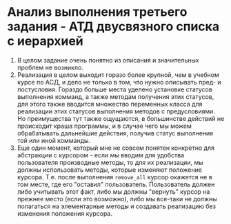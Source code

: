 # Анализ выполнения третьего задания -  АТД двусвязного списка с иерархией

1. В целом задание очень понятно из описания и значительных проблем не возникло.
2. Реализация в целом выходит горазо более крупной, чем в учебном курсе по АСД, и дело не только в том, что нужно описывать пред- и постусловия. Гораздо больше места уделено установке статусов выполнения комманд, а также методам получения этих статусов, для этого также вводится множество переменных класса для реализации этих статусов выполнения методов с предусловиями. Но преимущества тут также ощущаются, в большинстве действий не происходит краша программы, и в случае чего мы можем обрабатывать дальнейшие действия, получив статус выполнения той или иной комманды.
3. Еще один момент, который мне не совсем понятен конкретно для абстракции с курсором - если мы вводим для удобства пользователя производные методы, то для их реализации, мы должны использовать методы, которые изменяют положение курсора. Т.е. после выполнения `remove_all` курсор окажется не в том месте, где его "оставил" пользователь. Пользователь должен либо учитывать этот факт, либо мы должны "вернуть" курсор на прежнее место (если это возможно), либо мы все-таки не должны полагаться на элементарные методы и создавать реализацию без изменения положения курсора.
